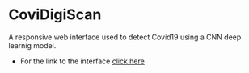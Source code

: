 # CoviDigiScan
A responsive web interface used to detect Covid19 using a CNN deep learnig model.
* For the link to the interface [click here](https://huggingface.co/spaces/Abdu99/covid-prediction-app)
